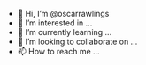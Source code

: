 - 👋 Hi, I’m @oscarrawlings
- 👀 I’m interested in ...
- 🌱 I’m currently learning ...
- 💞️ I’m looking to collaborate on ...
- 📫 How to reach me ...

<!---
oscarrawlings/oscarrawlings is a ✨ special ✨ repository because its `README.md` (this file) appears on your GitHub profile.
You can click the Preview link to take a look at your changes.
--->
